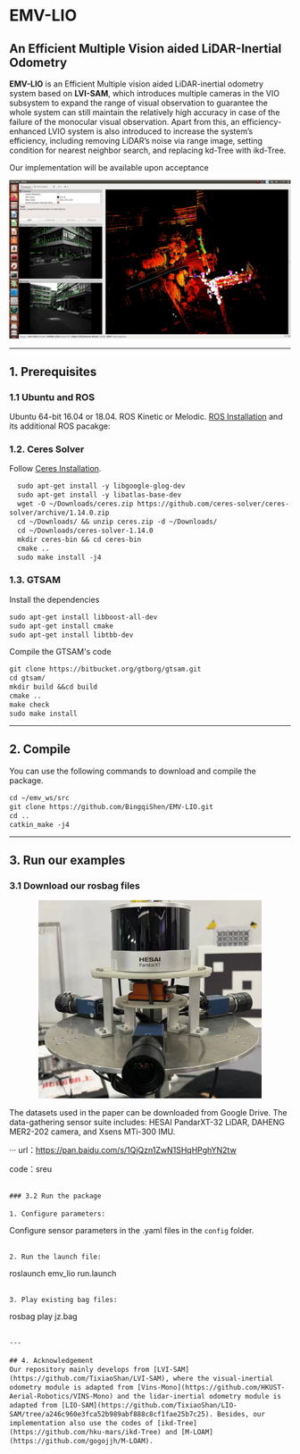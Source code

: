 # EMV-LIO
## An Efficient Multiple Vision aided LiDAR-Inertial Odometry

**EMV-LIO** is an Efficient Multiple vision aided LiDAR-inertial odometry system based on **LVI-SAM**, which introduces multiple cameras in the VIO subsystem to expand the range of visual observation to guarantee the whole system can still maintain the relatively high accuracy in case of the failure of the monocular visual observation. Apart from this, an efficiency-enhanced LVIO system is also introduced to increase the system’s efficiency, including removing LiDAR’s noise via range image, setting condition for nearest neighbor search, and replacing kd-Tree with ikd-Tree. 

Our implementation will be available upon acceptance

<p align='center'>
    <img src="./demo.gif" alt="drawing" width="800"/>
</p>

---

## 1. Prerequisites

### 1.1 **Ubuntu** and **ROS**
Ubuntu 64-bit 16.04 or 18.04.
ROS Kinetic or Melodic. [ROS Installation](http://wiki.ros.org/ROS/Installation) and its additional ROS pacakge:

### 1.2. **Ceres Solver**
Follow [Ceres Installation](http://ceres-solver.org/installation.html).

```
  sudo apt-get install -y libgoogle-glog-dev
  sudo apt-get install -y libatlas-base-dev
  wget -O ~/Downloads/ceres.zip https://github.com/ceres-solver/ceres-solver/archive/1.14.0.zip
  cd ~/Downloads/ && unzip ceres.zip -d ~/Downloads/
  cd ~/Downloads/ceres-solver-1.14.0
  mkdir ceres-bin && cd ceres-bin
  cmake ..
  sudo make install -j4
```

### 1.3. **GTSAM**

Install the dependencies
```
sudo apt-get install libboost-all-dev
sudo apt-get install cmake
sudo apt-get install libtbb-dev
```
Compile the GTSAM's code 
```
git clone https://bitbucket.org/gtborg/gtsam.git
cd gtsam/
mkdir build &&cd build
cmake ..
make check 
sudo make install 
```

---

## 2. Compile
You can use the following commands to download and compile the package.

```
cd ~/emv_ws/src
git clone https://github.com/BingqiShen/EMV-LIO.git
cd ..
catkin_make -j4
```

---

## 3. Run our examples


### 3.1 Download our rosbag files

<p align='center'>
    <img src="./device.png" alt="drawing" width="400"/>
</p>

The datasets used in the paper can be downloaded from Google Drive. The data-gathering sensor suite includes: HESAI PandarXT-32 LiDAR, DAHENG MER2-202 camera, and Xsens MTi-300 IMU.

···
url：https://pan.baidu.com/s/1QjQzn1ZwN1SHqHPghYN2tw 

code：sreu 
```

### 3.2 Run the package

1. Configure parameters:

```
Configure sensor parameters in the .yaml files in the ```config``` folder.
```

2. Run the launch file:
```
roslaunch emv_lio run.launch
```

3. Play existing bag files:
```
rosbag play jz.bag 
```

---

## 4. Acknowledgement
Our repository mainly develops from [LVI-SAM](https://github.com/TixiaoShan/LVI-SAM), where the visual-inertial odometry module is adapted from [Vins-Mono](https://github.com/HKUST-Aerial-Robotics/VINS-Mono) and the lidar-inertial odometry module is adapted from [LIO-SAM](https://github.com/TixiaoShan/LIO-SAM/tree/a246c960e3fca52b989abf888c8cf1fae25b7c25). Besides, our implementation also use the codes of [ikd-Tree](https://github.com/hku-mars/ikd-Tree) and [M-LOAM](https://github.com/gogojjh/M-LOAM).
